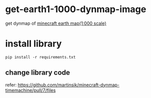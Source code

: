 # get-earth1-1000-dynmap-image
get dynmap of [minecraft earth map(1:000 scale)](https://earth.motfe.net/)

# install library
`pip install -r requirements.txt`

## change library code
refer:
https://github.com/martinsik/minecraft-dynmap-timemachine/pull/7/files
